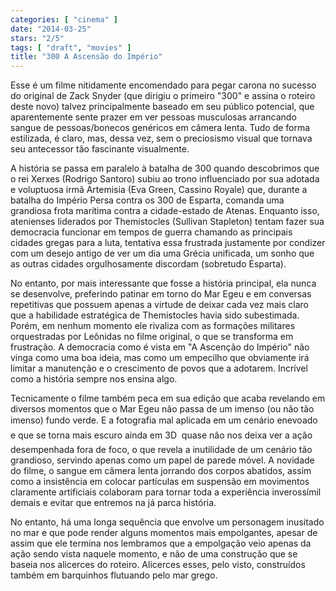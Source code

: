 ```yaml
---
categories: [ "cinema" ]
date: "2014-03-25"
stars: "2/5"
tags: [ "draft", "movies" ]
title: "300 A Ascensão do Império"
---
```

Esse é um filme nitidamente encomendado para pegar carona no sucesso do
original de Zack Snyder (que dirigiu o primeiro "300" e assina o roteiro
deste novo) talvez principalmente baseado em seu público potencial,
que aparentemente sente prazer em ver pessoas musculosas arrancando
sangue de pessoas/bonecos genéricos em câmera lenta. Tudo de forma
estilizada, é claro, mas, dessa vez, sem o preciosismo visual que
tornava seu antecessor tão fascinante visualmente.

A história se passa em paralelo à batalha de 300 quando descobrimos
que o rei Xerxes (Rodrigo Santoro) subiu ao trono influenciado por sua
adotada e voluptuosa irmã Artemisia (Eva Green, Cassino Royale) que,
durante a batalha do Império Persa contra os 300 de Esparta, comanda uma
grandiosa frota marítima contra a cidade-estado de Atenas. Enquanto isso,
atenienses liderados por Themistocles (Sullivan Stapleton) tentam fazer
sua democracia funcionar em tempos de guerra chamando as principais
cidades gregas para a luta, tentativa essa frustrada justamente por
condizer com um desejo antigo de ver um dia uma Grécia unificada, um
sonho que as outras cidades orgulhosamente discordam (sobretudo Esparta).

No entanto, por mais interessante que fosse a história principal,
ela nunca se desenvolve, preferindo patinar em torno do Mar Egeu
e em conversas repetitivas que possuem apenas a virtude de deixar
cada vez mais claro que a habilidade estratégica de Themistocles
havia sido subestimada. Porém, em nenhum momento ele rivaliza com as
formações militares orquestradas por Leônidas no filme original,
o que se transforma em frustração. A democracia como é vista em
"A Ascenção do Império" não vinga como uma boa ideia, mas como um
empecilho que obviamente irá limitar a manutenção e o crescimento de
povos que a adotarem. Incrível como a história sempre nos ensina algo.

Tecnicamente o filme também peca em sua edição que acaba revelando
em diversos momentos que o Mar Egeu não passa de um imenso (ou não
tão imenso) fundo verde. E a fotografia mal aplicada em um cenário
enevoado  e que se torna mais escuro ainda em 3D  quase não nos
deixa ver a ação desempenhada fora de foco, o que revela a inutilidade
de um cenário tão grandioso, servindo apenas como um papel de parede
móvel. A novidade do filme, o sangue em câmera lenta jorrando dos
corpos abatidos, assim como a insistência em colocar partículas em
suspensão em movimentos claramente artificiais colaboram para tornar
toda a experiência inverossímil demais e evitar que entremos na já
parca história.

No entanto, há uma longa sequência que envolve um personagem inusitado
no mar e que pode render alguns momentos mais empolgantes, apesar de
assim que ele termina nos lembramos que a empolgação veio apenas da
ação sendo vista naquele momento, e não de uma construção que se
baseia nos alicerces do roteiro. Alicerces esses, pelo visto, construídos
também em barquinhos flutuando pelo mar grego.
